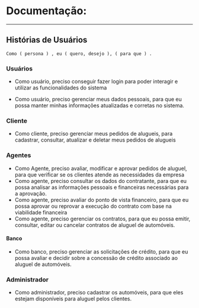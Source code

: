 # Documentação: 

---

## Histórias de Usuários

``` 
Como ( persona ) , eu ( quero, desejo ), ( para que ) .
```


### Usuários

- Como usuário, preciso conseguir fazer login para poder interagir e utilizar as funcionalidades do sistema

- Como usuário, preciso gerenciar meus dados pessoais, para que eu possa manter minhas informações atualizadas e corretas no sistema.

### Cliente

- Como cliente, preciso gerenciar meus pedidos de alugueis, para cadastrar, consultar, atualizar e deletar meus pedidos de alugueis



### Agentes

- Como Agente, preciso avaliar, modificar e aprovar pedidos de aluguel, para que verificar se os clientes atende as necessidades da empresa
- Como agente, preciso consultar os dados do contratante, para que eu possa analisar as informações pessoais e financeiras necessárias para a aprovação.
- Como agente, preciso avaliar do ponto de vista financeiro, para que eu possa aprovar ou reprovar a execução do contrato com base na viabilidade financeira
- Como agente, preciso gerenciar os contratos, para que eu possa emitir, consultar, editar ou cancelar contratos de aluguel de automóveis.


#### Banco

- Como banco, preciso gerenciar as solicitações de crédito, para que eu possa avaliar e decidir sobre a concessão de crédito associado ao aluguel de automóveis.

### Administrador

- Como administrador, preciso cadastrar os automóveis, para que eles estejam disponíveis para aluguel pelos clientes.
